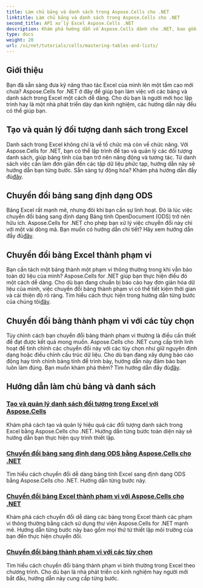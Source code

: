 ```yaml
---
title: Làm chủ bảng và danh sách trong Aspose.Cells cho .NET
linktitle: Làm chủ bảng và danh sách trong Aspose.Cells cho .NET
second_title: API xử lý Excel Aspose.Cells .NET
description: Khám phá hướng dẫn về Aspose.Cells dành cho .NET, bao gồm việc tạo và quản lý các đối tượng danh sách, chuyển đổi bảng thành phạm vi và chuyển đổi sang định dạng ODS từng bước.
type: docs
weight: 20
url: /vi/net/tutorials/cells/mastering-tables-and-lists/
---
```

## Giới thiệu

Bạn đã sẵn sàng đưa kỹ năng thao tác Excel của mình lên một tầm cao mới chưa? Aspose.Cells for .NET ở đây để giúp bạn làm việc với các bảng và danh sách trong Excel một cách dễ dàng. Cho dù bạn là người mới học lập trình hay là một nhà phát triển dày dạn kinh nghiệm, các hướng dẫn này đều có thể giúp bạn.

## Tạo và quản lý đối tượng danh sách trong Excel  
 Danh sách trong Excel không chỉ là về tổ chức mà còn về chức năng. Với Aspose.Cells for .NET, bạn có thể lập trình để tạo và quản lý các đối tượng danh sách, giúp bảng tính của bạn trở nên năng động và tương tác. Từ danh sách việc cần làm đơn giản đến các tập dữ liệu phức tạp, hướng dẫn này sẽ hướng dẫn bạn từng bước. Sẵn sàng tự động hóa? Khám phá hướng dẫn đầy đủ[đây](./create-and-manage-list-object/).  

## Chuyển đổi bảng sang định dạng ODS  
Bảng Excel rất mạnh mẽ, nhưng đôi khi bạn cần sự linh hoạt. Đó là lúc việc chuyển đổi bảng sang định dạng Bảng tính OpenDocument (ODS) trở nên hữu ích. Aspose.Cells for .NET cho phép bạn xử lý việc chuyển đổi này chỉ với một vài dòng mã. Bạn muốn có hướng dẫn chi tiết? Hãy xem hướng dẫn đầy đủ[đây](./convert-table-to-ods-format/).  

## Chuyển đổi bảng Excel thành phạm vi  
 Bạn cần tách một bảng thành một phạm vi thông thường trong khi vẫn bảo toàn dữ liệu của mình? Aspose.Cells for .NET giúp bạn thực hiện điều đó một cách dễ dàng. Cho dù bạn đang chuẩn bị báo cáo hay đơn giản hóa dữ liệu của mình, việc chuyển đổi bảng thành phạm vi có thể tiết kiệm thời gian và cải thiện độ rõ ràng. Tìm hiểu cách thực hiện trong hướng dẫn từng bước của chúng tôi[đây](./convert-excel-tables-to-range/).  

## Chuyển đổi bảng thành phạm vi với các tùy chọn  

Tùy chỉnh cách bạn chuyển đổi bảng thành phạm vi thường là điều cần thiết để đạt được kết quả mong muốn. Aspose.Cells cho .NET cung cấp tính linh hoạt để tinh chỉnh các chuyển đổi này với các tùy chọn như giữ nguyên định dạng hoặc điều chỉnh cấu trúc dữ liệu. Cho dù bạn đang xây dựng báo cáo động hay tinh chỉnh bảng tính để trình bày, hướng dẫn này đảm bảo bạn luôn làm đúng. Bạn muốn khám phá thêm? Tìm hướng dẫn đầy đủ[đây](./convert-tables-to-range-with-options/).  

## Hướng dẫn làm chủ bảng và danh sách
### [Tạo và quản lý danh sách đối tượng trong Excel với Aspose.Cells](./create-and-manage-list-object/)
Khám phá cách tạo và quản lý hiệu quả các đối tượng danh sách trong Excel bằng Aspose.Cells cho .NET. Hướng dẫn từng bước toàn diện này sẽ hướng dẫn bạn thực hiện quy trình thiết lập.
### [Chuyển đổi bảng sang định dạng ODS bằng Aspose.Cells cho .NET](./convert-table-to-ods-format/)
Tìm hiểu cách chuyển đổi dễ dàng bảng tính Excel sang định dạng ODS bằng Aspose.Cells cho .NET. Hướng dẫn từng bước này.
### [Chuyển đổi bảng Excel thành phạm vi với Aspose.Cells cho .NET](./convert-excel-tables-to-range/)
Khám phá cách chuyển đổi dễ dàng các bảng trong Excel thành các phạm vi thông thường bằng cách sử dụng thư viện Aspose.Cells for .NET mạnh mẽ. Hướng dẫn từng bước này bao gồm mọi thứ từ thiết lập môi trường của bạn đến thực hiện chuyển đổi.
### [Chuyển đổi bảng thành phạm vi với các tùy chọn](./convert-tables-to-range-with-options/)
Tìm hiểu cách chuyển đổi bảng thành phạm vi bình thường trong Excel theo chương trình. Cho dù bạn là nhà phát triển có kinh nghiệm hay người mới bắt đầu, hướng dẫn này cung cấp từng bước.